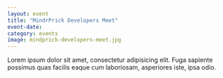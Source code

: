 ```yaml
---
layout: event
title: "MindrPrick Developers Meet"
event-date: 
category: events
image: mindprick-developers-meet.jpg
---
```

Lorem ipsum dolor sit amet, consectetur adipisicing elit. Fuga sapiente possimus quas facilis eaque cum laboriosam, asperiores iste, ipsa odio.
<!--more-->